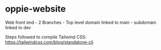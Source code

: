 # oppie-website
Web front end - 2 Branches - Top level domain linked to main - subdomain linked to dev

Steps followed to compile Tailwind CSS: https://tailwindcss.com/blog/standalone-cli
